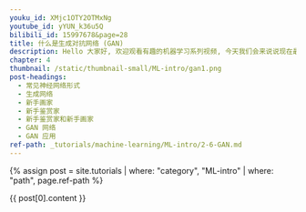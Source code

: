 ```yaml
---
youku_id: XMjc1OTY2OTMxNg
youtube_id: yYUN_k36u5Q
bilibili_id: 15997678&page=28
title: 什么是生成对抗网络 (GAN)
description: Hello 大家好, 欢迎观看有趣的机器学习系列视频, 今天我们会来说说现在最流行的一种生成网络, 叫做 GAN, 又称生成对抗网络, 也是 Generative Adversarial Nets 的简称. 完全没有听懂, GAN 是什么鬼.. 不急, 我们慢慢来解释.
chapter: 4
thumbnail: /static/thumbnail-small/ML-intro/gan1.png
post-headings:
  - 常见神经网络形式
  - 生成网络
  - 新手画家
  - 新手鉴赏家
  - 新手鉴赏家和新手画家
  - GAN 网络
  - GAN 应用
ref-path: _tutorials/machine-learning/ML-intro/2-6-GAN.md
---
```



{% assign post = site.tutorials | where: "category", "ML-intro" | where: "path", page.ref-path %}

{{ post[0].content }}